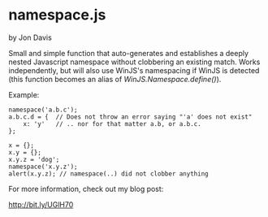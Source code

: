 namespace.js
============

by Jon Davis

Small and simple function that auto-generates and establishes a deeply nested Javascript namespace without clobbering an existing match. Works independently, but will also use WinJS's namespacing if WinJS is detected (this function becomes an alias of *WinJS.Namespace.define()*).

Example:

    namespace('a.b.c');
    a.b.c.d = {  // Does not throw an error saying "'a' does not exist"
        x: 'y'   // .. nor for that matter a.b, or a.b.c.
    };
    
    x = {};
    x.y = {};
    x.y.z = 'dog';
    namespace('x.y.z');
    alert(x.y.z); // namespace(..) did not clobber anything

For more information, check out my blog post:

http://bit.ly/UGlH70
